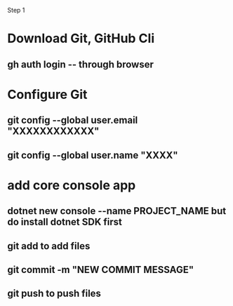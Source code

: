 Step 1

# Download Git, GitHub Cli
## gh auth login -- through browser
# Configure Git
## git config --global user.email "XXXXXXXXXXXX"
## git config --global user.name "XXXX"
# add core console app
## dotnet new console --name PROJECT_NAME but do install dotnet SDK first
## git add to add files
## git commit -m "NEW COMMIT MESSAGE"
## git push to push files



